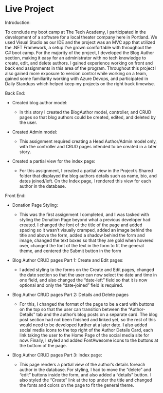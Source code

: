 # Live Project

Introduction:

To conclude my boot camp at The Tech Academy, I participated in the development of a software for a local theater company here in Portland. We used Visual Studio as our IDE and the project was an MVC app that utilized the .NET Framework, a setup I’ve grown comfortable with throughout the C# boot camp. For the majority of the project, I developed the Blog Author section, making it easy for an administrator with no tech knowledge to create, edit, and delete authors. I gained experience working on front and back end assignments in this area of the program. Throughout this project I also gained more exposure to version control while working on a team, gained some familiarity working with Azure Devops, and participated in Daily Standups which helped keep my projects on the right track timewise. 

Back End:

- Created blog author model: 
   - In this story I created the BlogAuthor model, controller, and CRUD pages so that blog authors could be created, edited, and deleted by the user.

- Created Admin model:
   - This assignment required creating a Head Author/Admin model only, with the controller and CRUD pages intended to be created in a later story.

- Created a partial view for the index page:
   - For this assignment, I created a partial view in the Project’s Shared folder that displayed the blog authors details such as name, bio, and dates joined/left. On the Index page, I rendered this view for each author in the database.

Front End:

- Donation Page Styling: 
   - This was the first assignment I completed, and I was tasked with styling the Donation Page beyond what a previous developer had created. I changed the font of the title of the page and added spacing so it wasn’t visually cramped, added an image behind the title and above the form, added a shadow behind the form and image, changed the text boxes so that they are gold when hovered over, changed the font of the text in the form to fit the general theme, and centered the Submit button in the form
   
- Blog Author CRUD pages Part 1: Create and Edit pages:
   - I added styling to the forms on the Create and Edit pages, changed the date section so that the user can now select the date and time in one field, and also changed the “date-left” field so that it is now optional and only the “date-joined” field is required.
   
- Blog Author CRUD pages Part 2: Details and Delete pages
   - For this, I changed the format of the page to be a card with buttons on the top so that the user can transition between the “Author-Details” tab and the author’s blog posts on a separate card. The blog post section had not been finished and linked yet, so the rest of this would need to be developed further at a later date. I also added social media icons to the top right of the Author Details Card, each link taking the user to the Home Page of the social media site for now. Finally, I styled and added FontAwesome icons to the buttons at the bottom of the page. 
   
- Blog Author CRUD pages Part 3: Index page:
   - This page renders a partial view of the author’s details foreach author in the database. For styling, I had to move the “delete” and “edit” buttons inside the form, and also added a “details” button. I also styled the “Create” link at the top under the title and changed the fonts and colors on the page to fit the general theme. 

